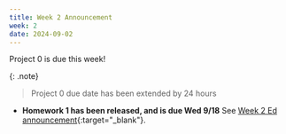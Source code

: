 ```yaml
---
title: Week 2 Announcement
week: 2
date: 2024-09-02
---
```

Project 0 is due this week!

{: .note}
> Project 0 due date has been extended by 24 hours
* **Homework 1 has been released, and is due Wed 9/18**
See [Week 2 Ed announcement](https://edstem.org/us/courses/63937/discussion/5210724){:target="\_blank"}.
